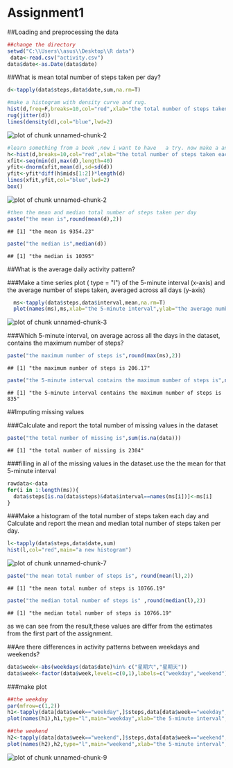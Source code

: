 Assignment1
=============

##Loading and preprocessing the data


```r
##change the directory
setwd("C:\\Users\\asus\\Desktop\\R data")
 data<-read.csv("activity.csv")
data$date<-as.Date(data$date)
```

##What is mean total number of steps taken per day?


```r
d<-tapply(data$steps,data$date,sum,na.rm=T)

#make a histogram with density curve and rug.
hist(d,freq=F,breaks=10,col="red",xlab="the total number of steps taken each day",main="Histogram,rugplot,density curve")
rug(jitter(d))
lines(density(d),col="blue",lwd=2)
```

![plot of chunk unnamed-chunk-2](figure/unnamed-chunk-21.png) 

```r
#learn something from a book ,now i want to have   a try. now make a another histogram with normal curve and box.
h<-hist(d,breaks=10,col="red",xlab="the total number of steps taken each day",main="Histogram,rugplot,density curve")
xfit<-seq(min(d),max(d),length=40)
yfit<-dnorm(xfit,mean(d),sd=sd(d))
yfit<-yfit*diff(h$mids[1:2])*length(d)
lines(xfit,yfit,col="blue",lwd=2)
box()
```

![plot of chunk unnamed-chunk-2](figure/unnamed-chunk-22.png) 

```r
#then the mean and median total number of steps taken per day
paste("the mean is",round(mean(d),2))
```

```
## [1] "the mean is 9354.23"
```

```r
paste("the median is",median(d))
```

```
## [1] "the median is 10395"
```

##What is the average daily activity pattern?

###Make a time series plot ( type = "l") of the 5-minute interval (x-axis) and the average number of steps taken, averaged across all days (y-axis)


```r
  ms<-tapply(data$steps,data$interval,mean,na.rm=T)
  plot(names(ms),ms,xlab="the 5-minute interval",ylab="the average number     of steps taken",type="l",col="blue",main="graph") 
```

![plot of chunk unnamed-chunk-3](figure/unnamed-chunk-3.png) 

###Which 5-minute interval, on average across all the days in the dataset, contains the maximum number of steps?


```r
paste("the maximum number of steps is",round(max(ms),2))
```

```
## [1] "the maximum number of steps is 206.17"
```

```r
paste("the 5-minute interval contains the maximum number of steps is",names(ms[ms==max(ms)]))
```

```
## [1] "the 5-minute interval contains the maximum number of steps is 835"
```

##Imputing missing values

###Calculate and report the total number of missing values in the dataset

```r
paste("the total number of missing is",sum(is.na(data)))
```

```
## [1] "the total number of missing is 2304"
```

###filling in all of the missing values in the dataset.use the the mean for that 5-minute interval

```r
rawdata<-data
for(i in 1:length(ms)){
  data$steps[is.na(data$steps)&data$interval==names(ms[i])]<-ms[i]
}
```

###Make a histogram of the total number of steps taken each day and Calculate and report the mean and median total number of steps taken per day.


```r
l<-tapply(data$steps,data$date,sum)
hist(l,col="red",main="a new histogram")
```

![plot of chunk unnamed-chunk-7](figure/unnamed-chunk-7.png) 

```r
paste("the mean total number of steps is", round(mean(l),2))
```

```
## [1] "the mean total number of steps is 10766.19"
```

```r
paste("the median total number of steps is" ,round(median(l),2))
```

```
## [1] "the median total number of steps is 10766.19"
```

as we can see from the result,these values are differ from the estimates from the first part of the assignment.

##Are there differences in activity patterns between weekdays and weekends?


```r
data$week<-abs(weekdays(data$date)%in% c("星期六","星期天"))
data$week<-factor(data$week,levels=c(0,1),labels=c("weekday","weekend"))
```

###make plot

```r
##the weekday
par(mfrow=c(1,2))
h1<-tapply(data[data$week=="weekday",]$steps,data[data$week=="weekday",]$interval,mean)
plot(names(h1),h1,type="l",main="weekday",xlab="the 5-minute interval",ylab="the average number of steps taken")

##the weekend
h2<-tapply(data[data$week=="weekend",]$steps,data[data$week=="weekend",]$interval,mean)
plot(names(h2),h2,type="l",main="weekend",xlab="the 5-minute interval",ylab="the average number of steps taken")
```

![plot of chunk unnamed-chunk-9](figure/unnamed-chunk-9.png) 
